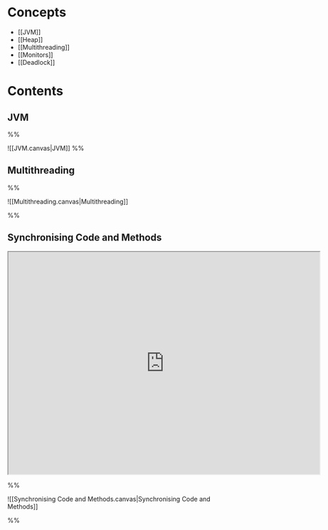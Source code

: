 # Concepts

- [[JVM]]
- [[Heap]]
- [[Multithreading]]
- [[Monitors]]
- [[Deadlock]]

# Contents

## JVM

%%

![[JVM.canvas|JVM]]
%%

## Multithreading

%%

![[Multithreading.canvas|Multithreading]]

%%

## Synchronising Code and Methods

<iframe src="http://server.isaacklugman.com/synchronising-code-and-methods.html" width="700px" height="500px"></iframe>


%%

![[Synchronising Code and Methods.canvas|Synchronising Code and Methods]]

%%